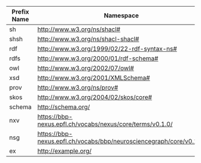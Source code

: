 Prefix Name | Namespace
-------------- | --------------
sh | http://www.w3.org/ns/shacl#
shsh | http://www.w3.org/ns/shacl-shacl#
rdf | http://www.w3.org/1999/02/22-rdf-syntax-ns#
rdfs | http://www.w3.org/2000/01/rdf-schema#
owl | http://www.w3.org/2002/07/owl#
xsd | http://www.w3.org/2001/XMLSchema#
prov | http://www.w3.org/ns/prov#
skos | http://www.w3.org/2004/02/skos/core#
schema | http://schema.org/
nxv | https://bbp-nexus.epfl.ch/vocabs/nexus/core/terms/v0.1.0/
nsg | https://bbp-nexus.epfl.ch/vocabs/bbp/neurosciencegraph/core/v0.1.0/
ex | http://example.org/